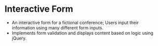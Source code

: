 # Interactive Form

* An interactive form for a fictional conference; Users input their information using many different form inputs.
* Implements form validation and displays content based on logic using jQuery.
